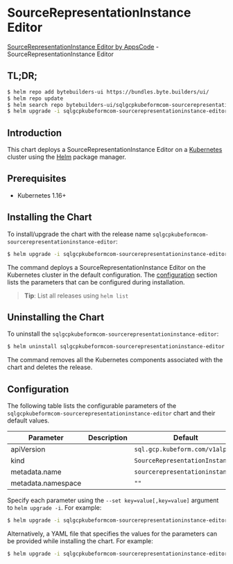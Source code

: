 # SourceRepresentationInstance Editor

[SourceRepresentationInstance Editor by AppsCode](https://byte.builders) - SourceRepresentationInstance Editor

## TL;DR;

```bash
$ helm repo add bytebuilders-ui https://bundles.byte.builders/ui/
$ helm repo update
$ helm search repo bytebuilders-ui/sqlgcpkubeformcom-sourcerepresentationinstance-editor --version=v0.4.16
$ helm upgrade -i sqlgcpkubeformcom-sourcerepresentationinstance-editor bytebuilders-ui/sqlgcpkubeformcom-sourcerepresentationinstance-editor -n default --create-namespace --version=v0.4.16
```

## Introduction

This chart deploys a SourceRepresentationInstance Editor on a [Kubernetes](http://kubernetes.io) cluster using the [Helm](https://helm.sh) package manager.

## Prerequisites

- Kubernetes 1.16+

## Installing the Chart

To install/upgrade the chart with the release name `sqlgcpkubeformcom-sourcerepresentationinstance-editor`:

```bash
$ helm upgrade -i sqlgcpkubeformcom-sourcerepresentationinstance-editor bytebuilders-ui/sqlgcpkubeformcom-sourcerepresentationinstance-editor -n default --create-namespace --version=v0.4.16
```

The command deploys a SourceRepresentationInstance Editor on the Kubernetes cluster in the default configuration. The [configuration](#configuration) section lists the parameters that can be configured during installation.

> **Tip**: List all releases using `helm list`

## Uninstalling the Chart

To uninstall the `sqlgcpkubeformcom-sourcerepresentationinstance-editor`:

```bash
$ helm uninstall sqlgcpkubeformcom-sourcerepresentationinstance-editor -n default
```

The command removes all the Kubernetes components associated with the chart and deletes the release.

## Configuration

The following table lists the configurable parameters of the `sqlgcpkubeformcom-sourcerepresentationinstance-editor` chart and their default values.

|     Parameter      | Description |                  Default                   |
|--------------------|-------------|--------------------------------------------|
| apiVersion         |             | <code>sql.gcp.kubeform.com/v1alpha1</code> |
| kind               |             | <code>SourceRepresentationInstance</code>  |
| metadata.name      |             | <code>sourcerepresentationinstance</code>  |
| metadata.namespace |             | <code>""</code>                            |


Specify each parameter using the `--set key=value[,key=value]` argument to `helm upgrade -i`. For example:

```bash
$ helm upgrade -i sqlgcpkubeformcom-sourcerepresentationinstance-editor bytebuilders-ui/sqlgcpkubeformcom-sourcerepresentationinstance-editor -n default --create-namespace --version=v0.4.16 --set apiVersion=sql.gcp.kubeform.com/v1alpha1
```

Alternatively, a YAML file that specifies the values for the parameters can be provided while
installing the chart. For example:

```bash
$ helm upgrade -i sqlgcpkubeformcom-sourcerepresentationinstance-editor bytebuilders-ui/sqlgcpkubeformcom-sourcerepresentationinstance-editor -n default --create-namespace --version=v0.4.16 --values values.yaml
```
